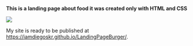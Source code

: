 **This is a landing page about food
it was created only with HTML and CSS**

![](https://i.imgur.com/96b8dlU.png)

My site is ready to be published at https://iamdiegoskr.github.io/LandingPageBurger/.